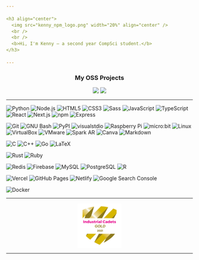 ```yaml
---

<h3 align="center">
  <img src="kenny_npm_logo.png" width="20%" align="center" />
  <br />
  <br />
  <b>Hi, I'm Kenny — a second year CompSci student.</b>
</h3>

---
```


<h3 align="center">
  <b>My OSS Projects</b>
</h3>

<div align="center">
  <a href="https://github.com/KennyOliver/neumorphia.css"><img src="https://github-readme-stats.vercel.app/api/pin/?username=KennyOliver&repo=neumorphia.css&theme=radical&hide_border=true&border_radius=25" /></a>
  <a href="https://github.com/KennyOliver/VividHues"><img src="https://github-readme-stats.vercel.app/api/pin/?username=KennyOliver&repo=VividHues&theme=radical&hide_border=true&border_radius=25" /></a>
</div>

---

![Python](https://img.shields.io/badge/Python-3776AB?style=for-the-badge&logo=Python&logoColor=FFFFFF)
![Node.js](https://img.shields.io/badge/Node.js-5FA04E?style=for-the-badge&logo=Node.js&logoColor=FFFFFF)
![HTML5](https://img.shields.io/badge/HTML5-E34F26?style=for-the-badge&logo=HTML5&logoColor=FFFFFF)
![CSS3](https://img.shields.io/badge/CSS3-1572B6?style=for-the-badge&logo=CSS3&logoColor=FFFFFF)
![Sass](https://img.shields.io/badge/SCSS-CC6699?style=for-the-badge&logo=Sass&logoColor=FFFFFF)
![JavaScript](https://img.shields.io/badge/JavaScript-F7DF1E?style=for-the-badge&logo=JavaScript&logoColor=000000)
![TypeScript](https://img.shields.io/badge/TypeScript-3178C6?style=for-the-badge&logo=TypeScript&logoColor=FFFFFF)
![React](https://img.shields.io/badge/React-61DAFB?style=for-the-badge&logo=React&logoColor=000000)
![Next.js](https://img.shields.io/badge/Next.js-000000?style=for-the-badge&logo=Next.js&logoColor=FFFFFF)
![npm](https://img.shields.io/badge/npm-CB3837?style=for-the-badge&logo=npm&logoColor=FFFFFF)
![Express](https://img.shields.io/badge/Express-000000?style=for-the-badge&logo=Express&logoColor=FFFFFF)

![Git](https://img.shields.io/badge/Git-F05032?style=for-the-badge&logo=Git&logoColor=FFFFFF)
<img src="https://img.shields.io/badge/GNU%20Bash-4EAA25?style=for-the-badge&logo=GNU%20Bash&logoColor=FFFFFF" alt="GNU Bash" />
![PyPI](https://img.shields.io/badge/PyPI-3775A9?style=for-the-badge&logo=PyPI&logoColor=FFFFFF)
![visualstdio](https://img.shields.io/badge/VSCodium-2F80ED?style=for-the-badge&logo=VSCodium&logoColor=FFFFFF)
<img src="https://img.shields.io/badge/Raspberry%20Pi-A22846?style=for-the-badge&logo=Raspberry Pi&logoColor=FFFFFF" alt="Raspberry Pi" />
![micro:bit](https://img.shields.io/badge/micro:bit-00ED00?style=for-the-badge&logo=micro:bit&logoColor=FFFFFF)
![Linux](https://img.shields.io/badge/Linux-FCC624?style=for-the-badge&logo=Linux&logoColor=000000)
![VirtualBox](https://img.shields.io/badge/VirtualBox-2F61B4?style=for-the-badge&logo=VirtualBox&logoColor=FFFFFF)
![VMware](https://img.shields.io/badge/VMware-607078?style=for-the-badge&logo=VMware&logoColor=FFFFFF)
<img src="https://img.shields.io/badge/Spark%20AR-FF5C83?style=for-the-badge&logo=Spark%20AR&logoColor=FFFFFF" alt="Spark AR" />
![Canva](https://img.shields.io/badge/Canva-00C4CC?style=for-the-badge&logo=Canva&logoColor=FFFFFF)
![Markdown](https://img.shields.io/badge/Markdown-000000?style=for-the-badge&logo=Markdown&logoColor=FFFFFF)

![C](https://img.shields.io/badge/C-A8B9CC?style=for-the-badge&logo=C&logoColor=000000)
![C++](https://img.shields.io/badge/C++-00599C?style=for-the-badge&logo=c%2B%2B&logoColor=FFFFFF)
![Go](https://img.shields.io/badge/Go-00ADD8?style=for-the-badge&logo=Go&logoColor=FFFFFF)
![LaTeX](https://img.shields.io/badge/LaTeX-008080?style=for-the-badge&logo=LaTeX&logoColor=FFFFFF)

![Rust](https://img.shields.io/badge/Rust-F57A00?style=for-the-badge&logo=Rust&logoColor=FFFFFF)
![Ruby](https://img.shields.io/badge/Ruby-CC342D?style=for-the-badge&logo=Ruby&logoColor=FFFFFF)

![Redis](https://img.shields.io/badge/Redis-FF4438?style=for-the-badge&logo=Redis&logoColor=FFFFFF)
![Firebase](https://img.shields.io/badge/Firebase-FFCA28?style=for-the-badge&logo=Firebase&logoColor=000000)
![MySQL](https://img.shields.io/badge/MySQL-4479A1?style=for-the-badge&logo=MySQL&logoColor=FFFFFF)
![PostgreSQL](https://img.shields.io/badge/PostgreSQL-4169E1?style=for-the-badge&logo=PostgreSQL&logoColor=FFFFFF)
![R](https://img.shields.io/badge/R-276DC3?style=for-the-badge&logo=R&logoColor=FFFFFF)

![Vercel](https://img.shields.io/badge/Vercel-000000?style=for-the-badge&logo=Vercel&logoColor=FFFFFF)
<img src="https://img.shields.io/badge/GitHub%20Pages-222222?style=for-the-badge&logo=GitHub%20Pages&logoColor=FFFFFF" alt="GitHub Pages" />
![Netlify](https://img.shields.io/badge/Netlify-00C7B7?style=for-the-badge&logo=Netlify&logoColor=FFFFFF)
<img src="https://img.shields.io/badge/Google%20Search%20Console-458CF5?style=for-the-badge&logo=Google%20Search%20Console&logoColor=FFFFFF" alt="Google Search Console" />

![Docker](https://img.shields.io/badge/Docker-2496ED?style=for-the-badge&logo=Docker&logoColor=FFFFFF)

---

<div align="center">
  <img src="Industrial_Cadets_Gold_2021_badge.png" width="120" height="120" align="center" />
</div>

---
